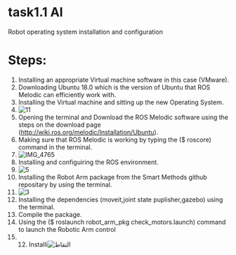 # task1.1 AI
Robot operating system installation and configuration
# Steps:
1. Installing an appropriate Virtual machine software in this case (VMware).
2. Downloading Ubuntu 18.0 which is the version of Ubuntu that ROS Melodic can efficiently work with.
3. Installing the Virtual machine and sitting up the new Operating System.
4. ![11](https://user-images.githubusercontent.com/76397219/126935817-e3a2687a-6954-4b7d-98b6-5bef5cde3b8a.JPG)
5. Opening the terminal and Download the ROS Melodic software using the steps on the download page (http://wiki.ros.org/melodic/Installation/Ubuntu).
6. Making sure that ROS Melodic is working by typing the ($ roscore) command in the terminal.
7. ![IMG_4765](https://user-images.githubusercontent.com/76397219/126936650-026accb9-de16-46d7-8487-a2678ec8bc21.JPG)
8. Installing and configuiring the ROS environment.
9. ![5](https://user-images.githubusercontent.com/76397219/126937323-20e30264-1cbb-4fb3-ad1b-a55afb7c9c89.JPG)
10. Installing the Robot Arm package from the Smart Methods github repositary by using the terminal.
11. ![3](https://user-images.githubusercontent.com/76397219/126936851-b4d17b3a-0cad-425b-af65-004103c6e3f4.JPG)
12.  Installing the dependencies (moveit,joint state puplisher,gazebo) using the terminal.
13.  Compile the package.
14. Using the ($ roslaunch robot_arm_pkg check_motors.launch) command to launch the Robotic Arm control
15. 12. Installi![التقاط](https://user-images.githubusercontent.com/76397219/126937442-98fc590f-73cc-40ff-9822-035233c991d3.JPG)
